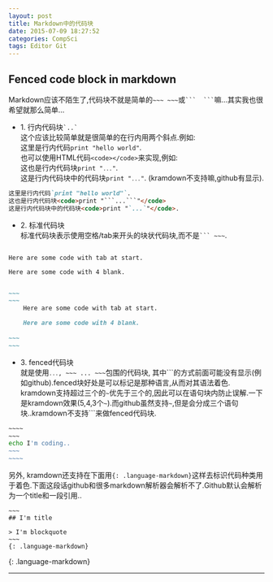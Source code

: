 ```yaml
---
layout: post
title: Markdown中的代码块
date: 2015-07-09 18:27:52
categories: CompSci
tags: Editor Git
---
```


Fenced code block in markdown
-----

Markdown应该不陌生了,代码块不就是简单的`~~~ ~~~`或```` ```  ``` ````嘛...其实我也很希望就那么简单...

- 1\. 行内代码块`` `..` ``  
这个应该比较简单就是很简单的在行内用两个斜点.例如:  
这里是行内代码`print "hello world"`.  
也可以使用HTML代码`<code></code>`来实现,例如:  
这也是行内代码块<code>print "```...```"</code>.  
这是行内代码块中的代码块<code>print "`...`"</code>. (kramdown不支持嘛,github有显示).  

~~~markdown
这里是行内代码`print "hello world"`.
这也是行内代码块<code>print "```...```"</code>
这是行内代码块中的代码块<code>print "`...`"</code>. 
~~~

- 2\. 标准代码块  
标准代码块表示使用空格/tab来开头的块状代码块,而不是```` ``` ~~~ ````.

~~~
~~~
	Here are some code with tab at start.  

    Here are some code with 4 blank.

~~~
~~~

~~~~markdown
~~~
~~~
	Here are some code with tab at start.  

    Here are some code with 4 blank.
    
~~~
~~~
~~~~

- 3\. fenced代码块  
就是使用<code>```...```, ~~~ ... ~~~</code>包围的代码块, 其中\`\`\`的方式前面可能没有显示(例如github).fenced块好处是可以标记是那种语言,从而对其语法着色.  
kramdown支持超过三个的`~`优先于三个的,因此可以在语句块内防止误解.一下是kramdown效果(5,4,3个`~`).而github虽然支持`~`,但是会分成三个语句块..kramdown不支持\`\`\`来做fenced代码块.

~~~~~bash
~~~~
~~~
echo I'm coding..
~~~
~~~~
~~~~~

另外, kramdown还支持在下面用`{: .language-markdown}`这样去标识代码种类用于着色.下面这段话github和很多markdown解析器会解析不了.Github默认会解析为一个title和一段引用..

~~~~
~~~
## I'm title

> I'm blockquote
~~~
{: .language-markdown}
~~~~
{: .language-markdown}


------
